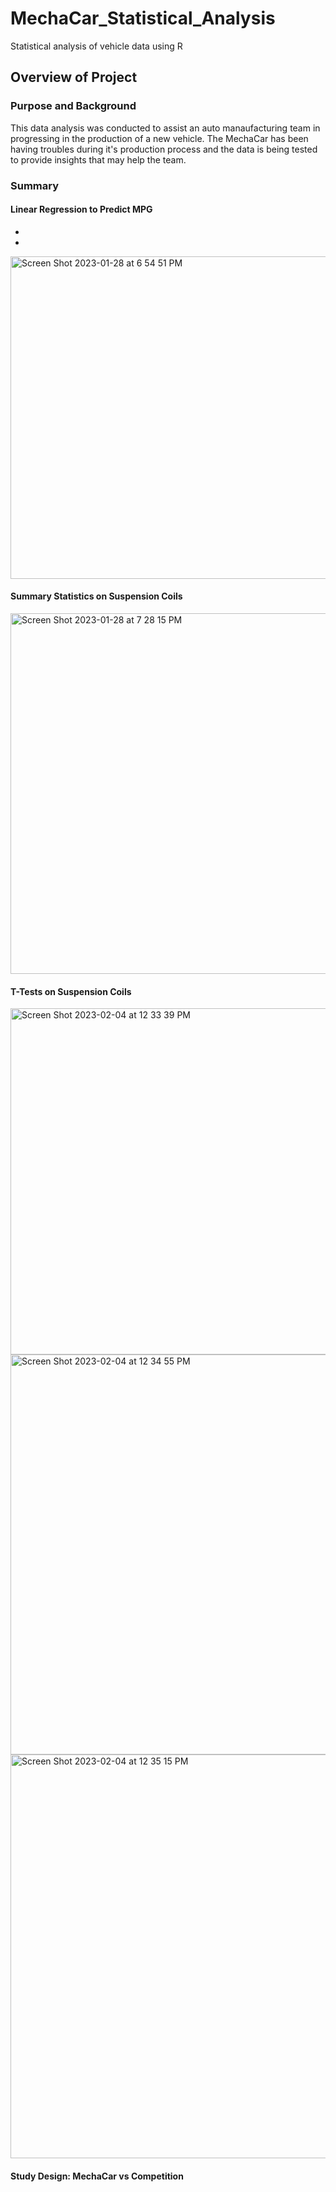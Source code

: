 # MechaCar_Statistical_Analysis
Statistical analysis of vehicle data using R

## Overview of Project

### Purpose and Background
This data analysis was conducted to assist an auto manaufacturing team in progressing in the production of a new vehicle. The MechaCar has been having troubles during it's production process and the data is being tested to provide insights that may help the team. 

### Summary
#### Linear Regression to Predict MPG
  -
  - 
<img width="516" alt="Screen Shot 2023-01-28 at 6 54 51 PM" src="https://user-images.githubusercontent.com/80222506/215306007-b7ddb18a-7ee7-4f0b-b72d-e89fc9daa646.png">



#### Summary Statistics on Suspension Coils



<img width="577" alt="Screen Shot 2023-01-28 at 7 28 15 PM" src="https://user-images.githubusercontent.com/80222506/215306207-3222de18-5072-49e2-aa50-7a12a37d878b.png">

#### T-Tests on Suspension Coils

<img width="554" alt="Screen Shot 2023-02-04 at 12 33 39 PM" src="https://user-images.githubusercontent.com/80222506/216781572-9387a1f6-c30c-4798-8899-ae8321c25b1b.png">

<img width="640" alt="Screen Shot 2023-02-04 at 12 34 55 PM" src="https://user-images.githubusercontent.com/80222506/216781593-071690f7-2274-4f2a-9525-0f72d0a05d5d.png">

<img width="646" alt="Screen Shot 2023-02-04 at 12 35 15 PM" src="https://user-images.githubusercontent.com/80222506/216781607-2a4ad7ed-879b-474a-9138-fb52a42cf54d.png">

#### Study Design: MechaCar vs Competition
